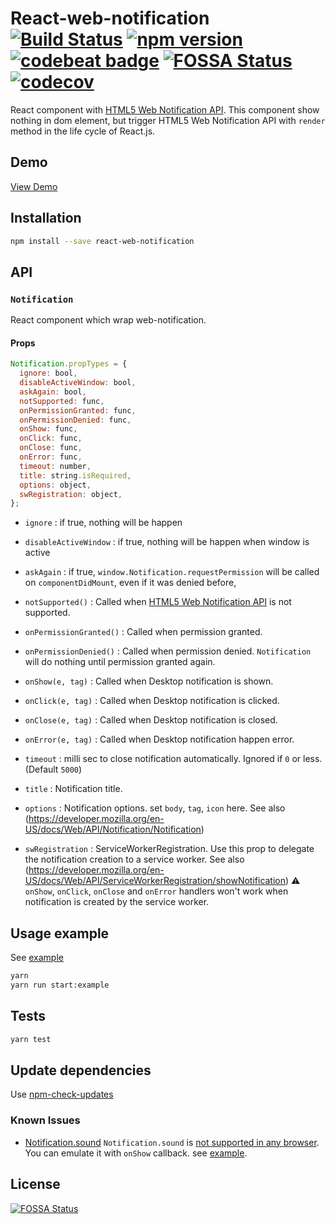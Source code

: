 # React-web-notification [![Build Status](https://travis-ci.org/mobilusoss/react-web-notification.svg?branch=develop)](https://travis-ci.org/mobilusoss/react-web-notification) [![npm version](https://badge.fury.io/js/react-web-notification.svg)](http://badge.fury.io/js/react-web-notification) [![codebeat badge](https://codebeat.co/badges/e03e06fa-8d28-44a9-afb9-848cfcf98d91)](https://codebeat.co/projects/github-com-mobilusoss-react-web-notification-master) [![FOSSA Status](https://app.fossa.io/api/projects/git%2Bgithub.com%2Fmobilusoss%2Freact-web-notification.svg?type=shield)](https://app.fossa.io/projects/git%2Bgithub.com%2Fmobilusoss%2Freact-web-notification?ref=badge_shield) [![codecov](https://codecov.io/gh/mobilusoss/react-web-notification/branch/master/graph/badge.svg)](https://codecov.io/gh/mobilusoss/react-web-notification)

React component with [HTML5 Web Notification API](https://developer.mozilla.org/en/docs/Web/API/notification).
This component show nothing in dom element, but trigger HTML5 Web Notification API with `render` method in the life cycle of React.js.

## Demo

[View Demo](https://mobilusoss.github.io/react-web-notification/example/)

## Installation

```bash
npm install --save react-web-notification
```

## API

### `Notification`

React component which wrap web-notification.

#### Props

```javascript
Notification.propTypes = {
  ignore: bool,
  disableActiveWindow: bool,
  askAgain: bool,
  notSupported: func,
  onPermissionGranted: func,
  onPermissionDenied: func,
  onShow: func,
  onClick: func,
  onClose: func,
  onError: func,
  timeout: number,
  title: string.isRequired,
  options: object,
  swRegistration: object,
};

```

* `ignore` : if true, nothing will be happen

* `disableActiveWindow` : if true, nothing will be happen when window is active

* `askAgain` : if true, `window.Notification.requestPermission` will be called on `componentDidMount`, even if it was denied before,

* `notSupported()` : Called when [HTML5 Web Notification API](https://developer.mozilla.org/en/docs/Web/API/notification) is not supported.

* `onPermissionGranted()` : Called when permission granted.

* `onPermissionDenied()` : Called when permission denied. `Notification` will do nothing until permission granted again.

* `onShow(e, tag)` : Called when Desktop notification is shown.

* `onClick(e, tag)` : Called when Desktop notification is clicked.

* `onClose(e, tag)` : Called when Desktop notification is closed.

* `onError(e, tag)` : Called when Desktop notification happen error.

* `timeout` : milli sec to close notification automatically. Ignored if `0` or less. (Default `5000`)

* `title` : Notification title.

* `options` : Notification options. set `body`, `tag`, `icon` here.
  See also (https://developer.mozilla.org/en-US/docs/Web/API/Notification/Notification)

* `swRegistration` : ServiceWorkerRegistration. Use this prop to delegate the notification creation to a service worker.
  See also (https://developer.mozilla.org/en-US/docs/Web/API/ServiceWorkerRegistration/showNotification)
  ⚠️ `onShow`, `onClick`, `onClose` and `onError` handlers won't work when notification is created by the service worker.


## Usage example

See  [example](https://github.com/mobilusoss/react-web-notification/tree/develop/example)

```bash
yarn
yarn run start:example
```

## Tests

```bash
yarn test
```

## Update dependencies

Use [npm-check-updates](https://www.npmjs.com/package/npm-check-updates)

### Known Issues

 * [Notification.sound](https://github.com/mobilusoss/react-web-notification/issues/13)
  `Notification.sound` is [not supported in any browser](https://developer.mozilla.org/en/docs/Web/API/notification/sound#Browser_compatibility).
  You can emulate it with `onShow` callback. see [example](https://github.com/mobilusoss/react-web-notification/tree/develop/example).


## License
[![FOSSA Status](https://app.fossa.io/api/projects/git%2Bgithub.com%2Fmobilusoss%2Freact-web-notification.svg?type=large)](https://app.fossa.io/projects/git%2Bgithub.com%2Fmobilusoss%2Freact-web-notification?ref=badge_large)
